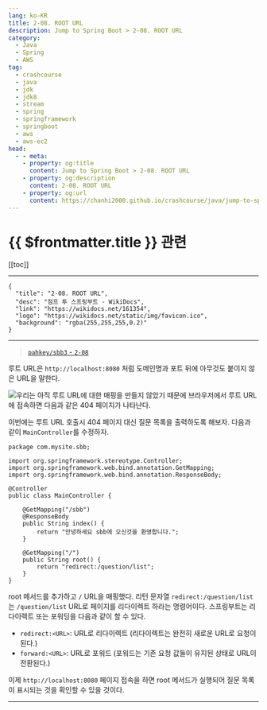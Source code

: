 ```yaml
---
lang: ko-KR
title: 2-08. ROOT URL
description: Jump to Spring Boot > 2-08. ROOT URL
category:
  - Java
  - Spring
  - AWS
tag: 
  - crashcourse
  - java
  - jdk
  - jdk8
  - stream
  - spring
  - springframework
  - springboot
  - aws
  - aws-ec2
head:
  - - meta:
    - property: og:title
      content: Jump to Spring Boot > 2-08. ROOT URL
    - property: og:description
      content: 2-08. ROOT URL
    - property: og:url
      content: https://chanhi2000.github.io/crashcourse/java/jump-to-spring-boot/02H.html
---
```


# {{ $frontmatter.title }} 관련

[[toc]]

---

```component VPCard
{
  "title": "2-08. ROOT URL",
  "desc": "점프 투 스프링부트 - WikiDocs",
  "link": "https://wikidocs.net/161354",
  "logo": "https://wikidocs.net/static/img/favicon.ico",
  "background": "rgba(255,255,255,0.2)"
}
```

---

> [<FontIcon icon="iconfont icon-github"/> `pahkey/sbb3` - <FontIcon icon="iconfont icon-folder"/> `2-08`](https://github.com/pahkey/sbb3/tree/2-08)

<VidStack src="youtube/CN6mFWe9YQs"/>

루트 URL은 `http://localhost:8080` 처럼 도메인명과 포트 뒤에 아무것도 붙이지 않은 URL을 말한다. 

![우리는 아직 루트 URL에 대한 매핑을 만들지 않았기 때문에 브라우저에서 루트 URL에 접속하면 다음과 같은 404 페이지가 나타난다.](https://wikidocs.net/images/page/161354/O_2-08_1.png)

이번에는 루트 URL 호출시 404 페이지 대신 질문 목록을 출력하도록 해보자. 다음과 같이 `MainController`를 수정하자.

```java{16-19}
package com.mysite.sbb;

import org.springframework.stereotype.Controller;
import org.springframework.web.bind.annotation.GetMapping;
import org.springframework.web.bind.annotation.ResponseBody;

@Controller
public class MainController {

    @GetMapping("/sbb")
    @ResponseBody
    public String index() {
        return "안녕하세요 sbb에 오신것을 환영합니다.";
    }

    @GetMapping("/")
    public String root() {
        return "redirect:/question/list";
    }
}
```

root 메서드를 추가하고 `/` URL을 매핑했다. 리턴 문자열 `redirect:/question/list`는 `/question/list` URL로 페이지를 리다이렉트 하라는 명령어이다. 스프링부트는 리다이렉트 또는 포워딩을 다음과 같이 할 수 있다.

- `redirect:<URL>`: URL로 리다이렉트 (리다이렉트는 완전히 새로운 URL로 요청이 된다.)
- `forward:<URL>`: URL로 포워드 (포워드는 기존 요청 값들이 유지된 상태로 URL이 전환된다.)

이제 `http://localhost:8080` 페이지 접속을 하면 root 메서드가 실행되어 질문 목록이 표시되는 것을 확인할 수 있을 것이다.

---

<TagLinks />
